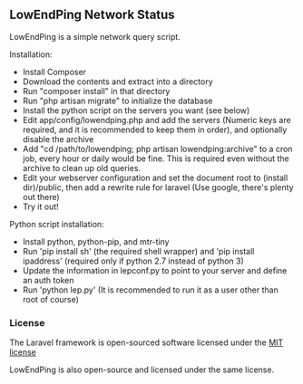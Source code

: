 ## LowEndPing Network Status

LowEndPing is a simple network query script.

Installation:

- Install Composer
- Download the contents and extract into a directory
- Run "composer install" in that directory
- Run "php artisan migrate" to initialize the database
- Install the python script on the servers you want (see below)
- Edit app/config/lowendping.php and add the servers (Numeric keys are required, and it is recommended to keep them in order), and optionally disable the archive
- Add "cd /path/to/lowendping; php artisan lowendping:archive" to a cron job, every hour or daily would be fine. This is required even without the archive to clean up old queries.
- Edit your webserver configuration and set the document root to (install dir)/public, then add a rewrite rule for laravel (Use google, there's plenty out there)
- Try it out!

Python script installation:

- Install python, python-pip, and mtr-tiny
- Run 'pip install sh' (the required shell wrapper) and 'pip install ipaddress' (required only if python 2.7 instead of python 3)
- Update the information in lepconf.py to point to your server and define an auth token
- Run 'python lep.py' (It is recommended to run it as a user other than root of course)

### License

The Laravel framework is open-sourced software licensed under the [MIT license](http://opensource.org/licenses/MIT)

LowEndPing is also open-source and licensed under the same license.